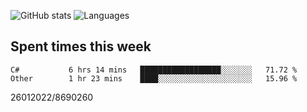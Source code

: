 ![GitHub stats](https://github-readme-stats.vercel.app/api?username=emipa606&theme=github_dark&show_icons=true) 
![Languages](https://github-readme-stats.vercel.app/api/top-langs/?username=emipa606&theme=github_dark&layout=compact)

## Spent times this week
<!--START_SECTION:waka-->

```text
C#           6 hrs 14 mins   ██████████████████░░░░░░░   71.72 %
Other        1 hr 23 mins    ████░░░░░░░░░░░░░░░░░░░░░   15.96 %
```

<!--END_SECTION:waka-->


26012022/8690260
